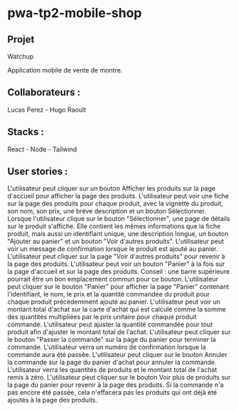 # pwa-tp2-mobile-shop

## Projet 

Watchup

Application mobile de vente de montre.

## Collaborateurs : 
Lucas Perez - Hugo Raoult

## Stacks : 
React - Node - Tailwind

## User stories :

 L'utilisateur peut cliquer sur un bouton Afficher les produits sur la page d'accueil pour afficher la page des produits.
 L'utilisateur peut voir une fiche sur la page des produits pour chaque produit, avec la vignette du produit, son nom, son prix, une brève description et un bouton Sélectionner.
 Lorsque l'utilisateur clique sur le bouton "Sélectionner", une page de détails sur le produit s'affiche. Elle contient les mêmes informations que la fiche produit, mais aussi un identifiant unique, une description longue, un bouton "Ajouter au panier" et un bouton "Voir d'autres produits".
 L'utilisateur peut voir un message de confirmation lorsque le produit est ajouté au panier.
 L'utilisateur peut cliquer sur la page "Voir d'autres produits" pour revenir à la page des produits.
 L'utilisateur peut voir un bouton "Panier" à la fois sur la page d'accueil et sur la page des produits. Conseil : une barre supérieure pourrait être un bon emplacement commun pour ce bouton.
 L'utilisateur peut cliquer sur le bouton "Panier" pour afficher la page "Panier" contenant l'identifiant, le nom, le prix et la quantité commandée du produit pour chaque produit précédemment ajouté au panier.
 L'utilisateur peut voir un montant total d'achat sur la carte d'achat qui est calculé comme la somme des quantités multipliées par le prix unitaire pour chaque produit commandé.
 L'utilisateur peut ajuster la quantité commandée pour tout produit afin d'ajuster le montant total de l'achat.
 L'utilisateur peut cliquer sur le bouton "Passer la commande" sur la page du panier pour terminer la commande. L'utilisateur verra un numéro de confirmation lorsque la commande aura été passée.
 L'utilisateur peut cliquer sur le bouton Annuler la commande sur la page du panier d'achat pour annuler la commande. L'utilisateur verra les quantités de produits et le montant total de l'achat remis à zéro.
 L'utilisateur peut cliquer sur le bouton Voir plus de produits sur la page du panier pour revenir à la page des produits. Si la commande n'a pas encore été passée, cela n'effacera pas les produits qui ont déjà été ajoutés à la page des produits.
